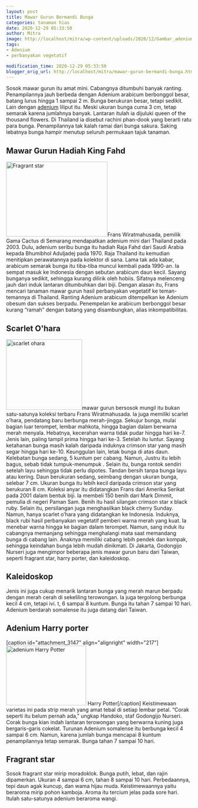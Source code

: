 ```yaml
---
layout: post
title: Mawar Gurun Bermandi Bunga
categories: tanaman hias
date: 2020-12-29 05:33:50
author: Mitra
image: http://localhost/mitra/wp-content/uploads/2020/12/Gambar_adenium_966x768.jpg
tags:
- Adenium
- perbanyakan vegetatif

modification_time: 2020-12-29 05:33:50
blogger_orig_url: http://localhost/mitra/mawar-gurun-bermandi-bunga.html
---
```


Sosok mawar gurun itu amat mini. Cabangnya ditumbuhi banyak ranting. Penampilannya jauh berbeda dengan Adenium arabicum berbonggol besar, batang lurus hingga 1 sampai 2 m.
Bunga berukuran besar, tetapi sedikit. Lain dengan <a class="wpil_keyword_link " title="adenium" href="http://127.0.0.1/mitra/topik/adenium" data-wpil-keyword-link="linked">adenium</a> liliput itu. Meski ukuran bunga cuma 3 cm, tetap semarak karena jumlahnya banyak. Lantaran itulah ia dijuluki queen of the thousand flowers.
Di Thailand ia disebut rachini phan-dook yang berarti ratu para bunga. Penampilannya tak kalah ramai dari bunga sakura. Saking lebatnya bunga hampir menutup seluruh permukaan tajuk tanaman.
<h2>Mawar Gurun Hadiah King Fahd</h2>
<a href="http://127.0.0.1/mitra/wp-content/uploads/2020/12/Gambar_adenium1_1024x756.jpg"><img class="alignleft wp-image-3148" src="http://127.0.0.1/mitra/wp-content/uploads/2020/12/Gambar_adenium1_1024x756.jpg" alt="Fragrant star" width="275" height="203" /></a>Frans Wiratmahusada, pemilik Gama Cactus di Semarang mendapatkan adenium mini dari Thailand pada 2003. Dulu, adenium seribu bunga itu
hadiah Raja Fahd dari Saudi Arabia kepada Bhumibhol Aduljadej pada 1970. Raja Thailand itu kemudian menitipkan perawatannya pada kolektor di sana.
Lama tak ada kabar, arabicum semarak bunga itu tiba-tiba muncul kembali pada 1990-an. Ia sempat masuk ke Indonesia dengan sebutan arabicum daun kecil. Sayang bunganya sedikit, sehingga kurang dilirik oleh hobiis. Sifatnya melenceng jauh dari induk lantaran ditumbuhkan dari biji.
Dengan alasan itu, Frans mencari tanaman mawar gurun hasil perbanyakan vegetatif ke teman-temannya di Thailand. Ranting Adenium arabicum ditempelkan ke Adenium obesum dan sukses berpadu. Penempelan ke arabicum berbonggol besar kurang “ramah” dengan batang yang disambungkan, alias inkompatibilitas.
<h2>Scarlet O'hara</h2>
<a href="http://127.0.0.1/mitra/wp-content/uploads/2020/12/Gambar_scarlet_828x768.jpg"><img class="alignleft wp-image-3145" src="http://127.0.0.1/mitra/wp-content/uploads/2020/12/Gambar_scarlet_828x768.jpg" alt="scarlet ohara" width="206" height="191" /></a>mawar gurun bersosok mungil itu bukan satu-satunya koleksi terbaru Frans Wiratmahusada. Ia juga memiliki scarlet o’hara, pendatang baru berbunga merah-jingga. Sekujur bunga, mulai bagian luar terompet, lembar mahkota, hingga bagian dalam berwarna merah menyala.
Hebatnya, kecerahan warna tidak pudar hingga hari ke-7. Jenis lain, paling tampil prima hingga hari ke-3. Setelah itu luntur. Sayang ketahanan bunga masih kalah daripada induknya crimson star yang masih segar hingga hari ke-10.
Keunggulan lain, letak bunga di atas daun. Kelebatan bunga sedang, 5 kuntum per cabang. Namun, Justru itu lebih bagus, sebab tidak tumpuk-menumpuk .
Selain itu, bunga rontok sendiri setelah layu sehingga tidak perlu dipotes. Tandan bersih tanpa bunga layu atau kering. Daun berukuran sedang, seimbang dengan ukuran bunga, selebar 7 cm. Ukuran bunga itu lebih kecil daripada crimson star yang berukuran 8 cm.
Koleksi anyar itu didatangkan Frans dari Amerika Serikat pada 2001 dalam bentuk biji. Ia membeli 150 benih dari Mark Dimmit, pemulia di negeri Paman Sam. Benih itu hasil silangan crimson star x black ruby. Selain itu, persilangan juga menghasilkan black cherry Sunday. Namun, hanya scarlet o’hara yang didatangkan ke Indonesia.
Induknya, black rubi hasil perbanyakan vegetatif pemberi warna merah yang kuat. Ia menebar warna hingga ke bagian dalam terompet. Namun, sang induk itu cabangnya memanjang sehingga menghalangi mata saat memandang bunga di cabang lain. Anaknya memiliki cabang lebih pendek dan kompak, sehingga keindahan bunga lebih mudah dinikmati.
Di Jakarta, Godongijo Nurseri juga mengimpor beberapa jenis mawar gurun baru dari Taiwan, seperti fragrant star, harry porter, dan kaleidoskop.
<h2>Kaleidoskop</h2>
Jenis ini juga cukup menarik lantaran bunga yang merah marun berpadu dengan merah cerah di sekeliling terowongan. Ia juga tergolong berbunga kecil 4 cm, tetapi ivi. t, 6 sampai 8 kuntum. Bunga itu tahan 7 sampai 10 hari. Adenium berdarah somalense itu juga datang dari Taiwan.
<h2>Adenium Harry porter</h2>
[caption id="attachment_3147" align="alignright" width="217"]<a href="http://127.0.0.1/mitra/wp-content/uploads/2020/12/Gambar_adenium2_1024x766.jpg"><img class="wp-image-3147" src="http://127.0.0.1/mitra/wp-content/uploads/2020/12/Gambar_adenium2_1024x766.jpg" alt="adenium Harry Potter" width="217" height="162" /></a> Harry Potter[/caption]
Keistimewaan varietas ini pada strip merah yang amat tebal di setiap lembar petal. “Corak seperti itu belum pernah ada,” ungkap Handoko, staf Godongijo Nurseri.
Corak bunga kian indah lantaran terowongan yang berwarna kuning juga bergaris-garis cokelat. Turunan Adenium somalense itu berbunga kecil 4 sampai 6 cm. Namun, karena jumlah bunga mencapai 8 kuntum penampilannya tetap semarak. Bunga tahan 7 sampai 10 hari.
<h2>Fragrant star</h2>
Sosok fragrant star mirip moradoklok. Bunga putih, lebat, dan rajin dipamerkan. Ukuran 4 sampai 6 cm, tahan 8 sampai 10 hari. Perbedaannya, tepi daun agak kuncup, dan wama hijau muda. Keistimewaannya yaitu beraroma mirip pohon kamboja. Aroma itu tercium jelas pada sore hari. Itulah satu-satunya adenium beraroma wangi.
